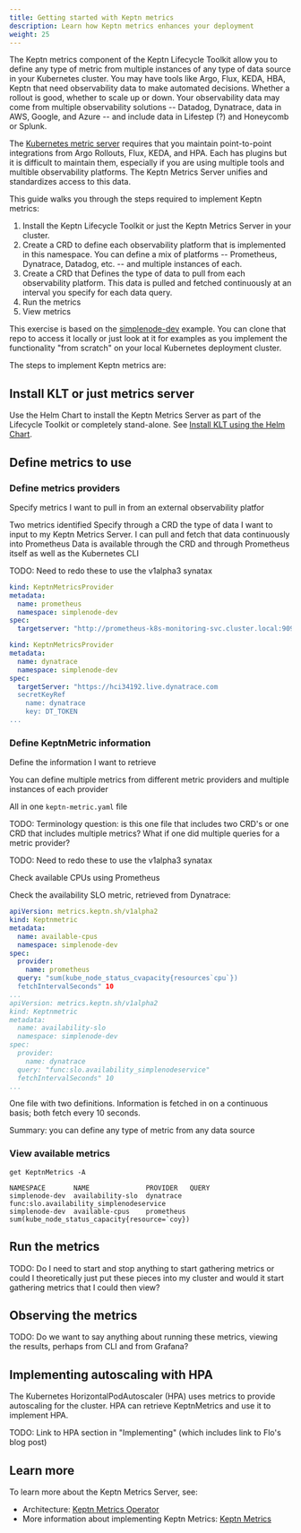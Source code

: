 ```yaml
---
title: Getting started with Keptn metrics
description: Learn how Keptn metrics enhances your deployment
weight: 25
---
```


The Keptn metrics component of the Keptn Lifecycle Toolkit
allow you to define any type of metric
from multiple instances of any type of data source in your Kubernetes cluster.
You may have tools like Argo, Flux, KEDA, HBA, Keptn
that need observability data to make automated decisions.
Whether a rollout is good, whether to scale up or down.
Your observability data may come
from multiple observability solutions --
Datadog, Dynatrace, data in AWS, Google, and Azure --
and include data in Lifestep (?) and Honeycomb or Splunk.

The [Kubernetes metric server](https://github.com/kubernetes-sigs/metrics-server)
requires that you maintain point-to-point integrations
from Argo Rollouts, Flux, KEDA, and HPA.
Each has plugins but it is difficult to maintain them,
especially if you are using multiple tools
and multible observability platforms.
The Keptn Metrics Server unifies and standardizes access to this data.

This guide walks you through the steps required
to implement Keptn metrics:

1. Install the Keptn Lifecycle Toolkit
   or just the Keptn Metrics Server in your cluster.
1. Create a CRD to define each observability platform
   that is implemented in this namespace.
   You can define a mix of platforms --
   Prometheus, Dynatrace, Datadog, etc. --
   and multiple instances of each.
1. Create a CRD that Defines
   the type of data to pull from each observability platform.
   This data is pulled and fetched continuously
   at an interval you specify for each data query.
1. Run the metrics
1. View metrics

This exercise is based on the
[simplenode-dev](https://github.com/keptn-sandbox/klt-on-k3s-with-argocd)
example.
You can clone that repo to access it locally
or just look at it for examples
as you implement the functionality "from scratch"
on your local Kubernetes deployment cluster.

The steps to implement Keptn metrics are:

## Install KLT or just metrics server

Use the Helm Chart to install the Keptn Metrics Server
as part of the Lifecycle Toolkit
or completely stand-alone.
 See
[Install KLT using the Helm Chart](../../install/install.md/#use-helm-chart).

## Define metrics to use

### Define metrics providers

Specify metrics I want to pull in from an external observability platfor

Two metrics identified
Specify through a CRD the type of data I want to input to my Keptn Metrics Server.
I can pull and fetch that data continuously into Prometheus
Data is available through the CRD and through Prometheus itself
as well as the Kubernetes CLI

TODO: Need to redo these to use the v1alpha3 synatax

```yaml
kind: KeptnMetricsProvider
metadata:
  name: prometheus
  namespace: simplenode-dev
spec:
  targetserver: "http://prometheus-k8s-monitoring-svc.cluster.local:9090"
```

```yaml
kind: KeptnMetricsProvider
metadata:
  name: dynatrace
  namespace: simplenode-dev
spec:
  targetServer: "https://hci34192.live.dynatrace.com
  secretKeyRef
    name: dynatrace
    key: DT_TOKEN
...
```

### Define KeptnMetric information

Define the information I want to retrieve

You can define multiple metrics from different metric providers
and multiple instances of each provider

All in one `keptn-metric.yaml` file

TODO: Terminology question: is this one file that includes
two CRD's or one CRD that includes multiple metrics?
What if one did multiple queries for a metric provider?

TODO: Need to redo these to use the v1alpha3 synatax

Check available CPUs using Prometheus

Check the availability SLO metric,
retrieved from Dynatrace:

```yaml
apiVersion: metrics.keptn.sh/v1alpha2
kind: Keptnmetric
metadata:
  name: available-cpus
  namespace: simplenode-dev
spec:
  provider:
    name: prometheus
  query: "sum(kube_node_status_cvapacity{resources`cpu`})
  fetchIntervalSeconds" 10
...
apiVersion: metrics.keptn.sh/v1alpha2
kind: Keptnmetric
metadata:
  name: availability-slo
  namespace: simplenode-dev
spec:
  provider:
    name: dynatrace
  query: "func:slo.availability_simplenodeservice"
  fetchIntervalSeconds" 10
...
```

One file with two definitions.
Information is fetched in on a continuous basis;
both fetch every 10 seconds.

Summary: you can define any type of metric
from any data source

### View available metrics

```shell
get KeptnMetrics -A
```

```shell
NAMESPACE       NAME              PROVIDER   QUERY
simplenode-dev  availability-slo  dynatrace  func:slo.availability_simplenodeservice
simplenode-dev  available-cpus    prometheus sum(kube_node_status_capacity{resource=`coy})
```

## Run the metrics

TODO: Do I need to start and stop anything to start gathering metrics
or could I theoretically just put these pieces into my cluster
and would it start gathering metrics that I could then view?

## Observing the metrics

TODO: Do we want to say anything about running these metrics,
viewing the results, perhaps from CLI and from Grafana?

## Implementing autoscaling with HPA

The Kubernetes HorizontalPodAutoscaler (HPA)
uses metrics to provide autoscaling for the cluster.
HPA can retrieve KeptnMetrics and use it to implement HPA.

TODO: Link to HPA section in "Implementing"
(which includes link to Flo's blog post)

## Learn more

To learn more about the Keptn Metrics Server, see:

* Architecture:
  [Keptn Metrics Operator](../../concepts/architecture/components/metrics-operator/)
* More information about implementing Keptn Metrics:
  [Keptn Metrics](../../implementing/evaluatemetrics.md/)
